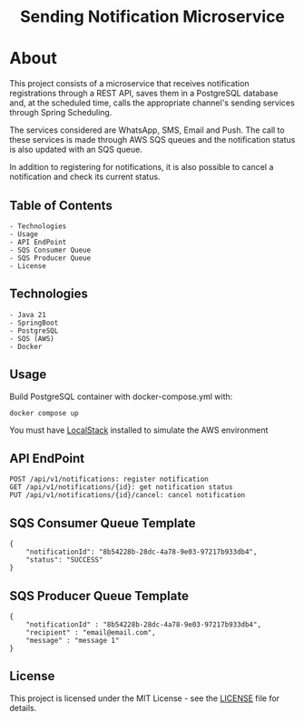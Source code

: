 <h1 align = center>Sending Notification Microservice</h1>

# About

This project consists of a microservice that receives notification registrations through a REST API, saves them in a PostgreSQL database and, at the scheduled time, calls the appropriate channel's sending services through Spring Scheduling. 

The services considered are WhatsApp, SMS, Email and Push. The call to these services is made through AWS SQS queues and the notification status is also updated with an SQS queue. 

In addition to registering for notifications, it is also possible to cancel a notification and check its current status.

## Table of Contents
    - Technologies
    - Usage
    - API EndPoint
    - SQS Consumer Queue
    - SQS Producer Queue
    - License
## Technologies
    - Java 21
    - SpringBoot
    - PostgreSQL
    - SQS (AWS)
    - Docker
## Usage

Build PostgreSQL container with docker-compose.yml with:
```
docker compose up
```
You must have [LocalStack](https://www.localstack.cloud/) installed to simulate the AWS environment

## API EndPoint

```
POST /api/v1/notifications: register notification
GET /api/v1/notifications/{id}: get notification status
PUT /api/v1/notifications/{id}/cancel: cancel notification
```

## SQS Consumer Queue Template
```
{
    "notificationId": "8b54228b-28dc-4a78-9e03-97217b933db4",
    "status": "SUCCESS"
}
```

## SQS Producer Queue Template
```
{
    "notificationId" : "8b54228b-28dc-4a78-9e03-97217b933db4",
    "recipient" : "email@email.com",
    "message" : "message 1"
}
```
## License

This project is licensed under the MIT License - see the [LICENSE](https://github.com/EricArnou/sending-notification/blob/main/LICENSE) file for details.
